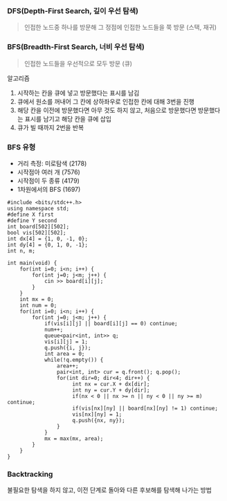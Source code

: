 ### DFS(Depth-First Search, 깊이 우선 탐색)
> 인접한 노드중 하나를 방문해 그 정점에 인접한 노드들을 쭉 방문 (스택, 재귀)

### BFS(Breadth-First Search, 너비 우선 탐색)
> 인접한 노드들을 우선적으로 모두 방문 (큐)

알고리즘
1. 시작하는 칸을 큐에 넣고 방문했다는 표시를 남김
2. 큐에서 원소를 꺼내어 그 칸에 상하좌우로 인접한 칸에 대해 3번을 진행
3. 해당 칸을 이전에 방문했다면 아무 것도 하지 않고, 처음으로 방문했다면 방문했다는 표시를 남기고 해당 칸을 큐에 삽입
4. 큐가 빌 때까지 2번을 반복

### BFS 유형
- 거리 측정: 미로탐색 (2178)
- 시작점아 여러 개    (7576)
- 시작점이 두 종류    (4179)
- 1차원에서의 BFS     (1697)
```
#include <bits/stdc++.h>
using namespace std;
#define X first
#define Y second
int board[502][502];
bool vis[502][502];
int dx[4] = {1, 0, -1, 0};
int dy[4] = {0, 1, 0, -1};
int n, m;

int main(void) {
    for(int i=0; i<n; i++) {
        for(int j=0; j<m; j++) {
            cin >> board[i][j];
        }
    }
    int mx = 0;
    int num = 0;
    for(int i=0; i<n; i++) {
        for(int j=0; j<m; j++) {
            if(vis[i][j] || board[i][j] == 0) continue;
            num++;
            queue<pair<int, int>> q;
            vis[i][j] = 1;
            q.push({i, j});
            int area = 0;
            while(!q.empty()) {
                area++;
                pair<int, int> cur = q.front(); q.pop();
                for(int dir=0; dir<4; dir++) {
                     int nx = cur.X + dx[dir];
                     int ny = cur.Y + dy[dir];
                     if(nx < 0 || nx >= n || ny < 0 || ny >= m) continue;
                     if(vis[nx][ny] || board[nx][ny] != 1) continue;
                     vis[nx][ny] = 1;
                     q.push({nx, ny});
                }                   
            }
            mx = max(mx, area);
        }
    }
}
```
### Backtracking
불필요한 탐색을 하지 않고, 이전 단계로 돌아와 다른 후보해를 탐색해 나가는 방법

